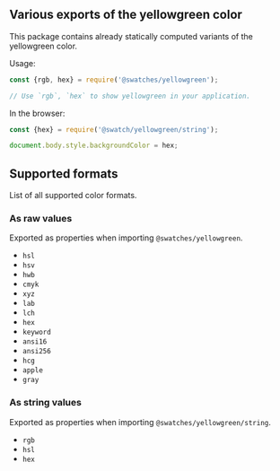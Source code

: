 ## Various exports of the yellowgreen color

This package contains already statically computed variants of the yellowgreen color.

Usage:
```js
const {rgb, hex} = require('@swatches/yellowgreen');

// Use `rgb`, `hex` to show yellowgreen in your application.
```

In the browser:
```js
const {hex} = require('@swatch/yellowgreen/string');

document.body.style.backgroundColor = hex;
```

## Supported formats


List of all supported color formats.

### As raw values

Exported as properties when importing `@swatches/yellowgreen`.

- `hsl`
- `hsv`
- `hwb`
- `cmyk`
- `xyz`
- `lab`
- `lch`
- `hex`
- `keyword`
- `ansi16`
- `ansi256`
- `hcg`
- `apple`
- `gray`

### As string values

Exported as properties when importing `@swatches/yellowgreen/string`.

- `rgb`
- `hsl`
- `hex`
